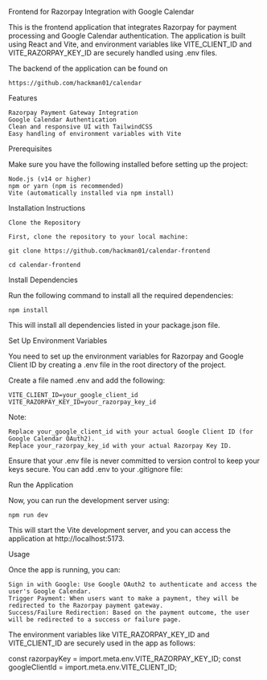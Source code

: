 Frontend for Razorpay Integration with Google Calendar

This is the frontend application that integrates Razorpay for payment processing and Google Calendar authentication. The application is built using React and Vite, and environment variables like VITE_CLIENT_ID and VITE_RAZORPAY_KEY_ID are securely handled using .env files.


The backend of the application can be found on

```
https://github.com/hackman01/calendar
```

Features

    Razorpay Payment Gateway Integration
    Google Calendar Authentication
    Clean and responsive UI with TailwindCSS
    Easy handling of environment variables with Vite

Prerequisites

Make sure you have the following installed before setting up the project:

    Node.js (v14 or higher)
    npm or yarn (npm is recommended)
    Vite (automatically installed via npm install)

Installation Instructions

    Clone the Repository

    First, clone the repository to your local machine:
```
git clone https://github.com/hackman01/calendar-frontend

cd calendar-frontend
```
Install Dependencies

Run the following command to install all the required dependencies:
```
npm install
```
This will install all dependencies listed in your package.json file.

Set Up Environment Variables

You need to set up the environment variables for Razorpay and Google Client ID by creating a .env file in the root directory of the project.

Create a file named .env and add the following:

```
VITE_CLIENT_ID=your_google_client_id
VITE_RAZORPAY_KEY_ID=your_razorpay_key_id
```

Note:

    Replace your_google_client_id with your actual Google Client ID (for Google Calendar OAuth2).
    Replace your_razorpay_key_id with your actual Razorpay Key ID.

Ensure that your .env file is never committed to version control to keep your keys secure. You can add .env to your .gitignore file:


Run the Application

Now, you can run the development server using:

```
npm run dev
```

This will start the Vite development server, and you can access the application at http://localhost:5173.

Usage

Once the app is running, you can:

    Sign in with Google: Use Google OAuth2 to authenticate and access the user's Google Calendar.
    Trigger Payment: When users want to make a payment, they will be redirected to the Razorpay payment gateway.
    Success/Failure Redirection: Based on the payment outcome, the user will be redirected to a success or failure page.

The environment variables like VITE_RAZORPAY_KEY_ID and VITE_CLIENT_ID are securely used in the app as follows:

const razorpayKey = import.meta.env.VITE_RAZORPAY_KEY_ID;
const googleClientId = import.meta.env.VITE_CLIENT_ID;



